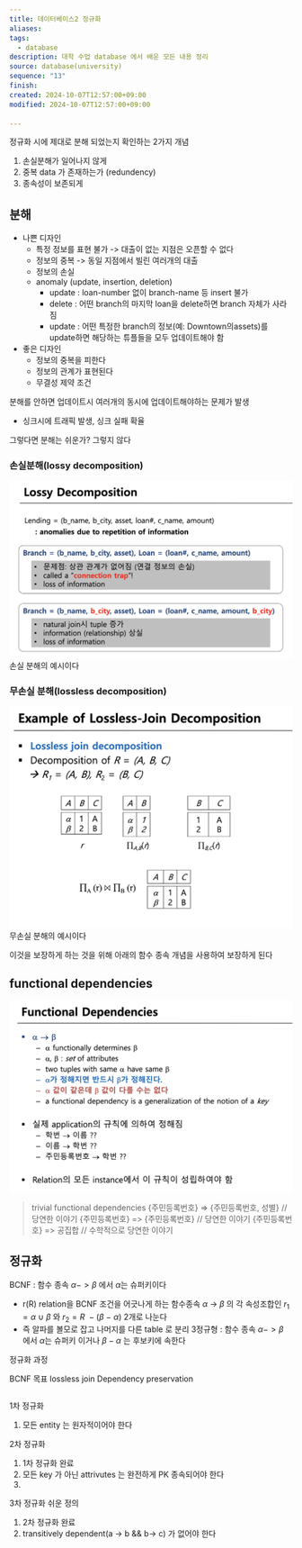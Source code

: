 ```yaml
---
title: 데이터베이스2 정규화
aliases: 
tags:
  - database
description: 대학 수업 database 에서 배운 모든 내용 정리
source: database(university)
sequence: "13"
finish: 
created: 2024-10-07T12:57:00+09:00
modified: 2024-10-07T12:57:00+09:00

---
```


정규화 시에 제대로 분해 되었는지 확인하는 2가지 개념
1. 손실분해가 일어나지 않게
2. 중복 data 가 존재하는가 (redundency)
3. 종속성이 보존되게
## 분해

- 나쁜 디자인
	- 특정 정보를 표현 불가 -> 대출이 없는 지점은 오픈할 수 없다
	- 정보의 중복 -> 동일 지점에서 빌린 여러개의 대출
	- 정보의 손실
	- anomaly (update, insertion, deletion)
		- update : loan-number 없이 branch-name 등 insert 불가
		- delete : 어떤 branch의 마지막 loan을 delete하면 branch 자체가 사라짐
		- update : 어떤 특정한 branch의 정보(예: Downtown의assets)를 update하면 해당하는 튜플들을 모두 업데이트해야 함
- 좋은 디자인
	- 정보의 중복을 피한다
	- 정보의 관계가 표현된다
	- 무결성 제약 조건

분해를 안하면 업데이트시 여러개의 동시에 업데이트해야하는 문제가 발생
- 싱크시에 트래픽 발생, 싱크 실패 확율

그렇다면 분해는 쉬운가? 그렇지 않다
### 손실분해(lossy decomposition)
![Pasted image 20241019172546](../../08.media/20241019172546.png)
손실 분해의 예시이다
### 무손실 분해(lossless decomposition)
![Pasted image 20241019172955](../../08.media/20241019172955.png)
무손실 분해의 예시이다

이것을 보장하게 하는 것을 위해 아래의 함수 종속 개념을 사용하여 보장하게 된다


## functional dependencies
![Pasted image 20241019173166](../../08.media/20241019173166.png)

> trivial functional dependencies
> {주민등록번호} =>  {주민등록번호, 성별} // 당연한 이야기
> {주민등록번호} => {주민등록번호} // 당연한 이야기
> {주민등록번호} => 공집합 // 수학적으로 당연한 이야기




## 정규화

BCNF : 함수 종속 $\alpha -> \beta$ 에서 $\alpha$는 슈퍼키이다
- r(R) relation을 BCNF 조건을 어긋나게 하는 함수종속 $\alpha\ \rightarrow\ \beta$ 의 각 속성조합인  $r_1 =\alpha\ \cup\ \beta$ 와 $r_2=R\ - (\beta\ -\ \alpha)$ 2개로 나눈다
- 즉 알파를 볼모로 잡고 나머지를 다른 table 로 분리 
3정규형 : 함수 종속 $\alpha -> \beta$ 에서 $\alpha$는 슈퍼키 이거나 $\beta-\alpha$ 는 후보키에 속한다

정규화 과정



BCNF 목표
lossless join
Dependency preservation

```

```
1차 정규화
1. 모든 entity 는 원자적이어야 한다


2차 정규화
1. 1차 정규화 완료
2. 모든 key 가 아닌 attrivutes 는 완전하게 PK 종속되어야 한다
3. 

3차 정규화 쉬운 정의
1. 2차 정규화 완료
2. transitively dependent(a -> b && b-> c) 가 없어야 한다